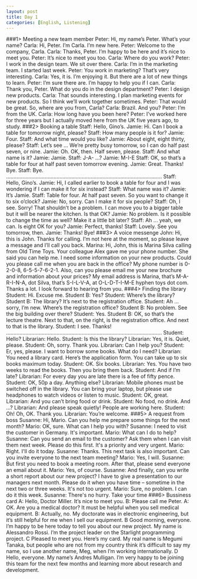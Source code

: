 ```yaml
---
layout: post
title: Day 1
categories: [English, Listening]
---
```

###1> Meeting a new team member
Peter: Hi, my name’s Peter. What’s your name?
Carla: Hi, Peter. I’m Carla. I’m new here.
Peter: Welcome to the company, Carla.
Carla: Thanks, Peter. I’m happy to be here and it’s nice to meet you.
Peter: It’s nice to meet you too.
Carla: Where do you work?
Peter: I work in the design team. We sit over there.
Carla: I’m in the marketing team. I started last week.
Peter: You work in marketing? That’s very interesting.
Carla: Yes, it is. I’m enjoying it. But there are a lot of new things to learn.
Peter: I’m sure there are. I’m happy to help you if I can.
Carla: Thank you, Peter. What do you do in the design department?
Peter: I design new products.
Carla: That sounds interesting. I plan marketing events for new products. So I think we’ll work
together sometimes.
Peter: That would be great. So, where are you from, Carla?
Carla: Brazil. And you?
Peter: I’m from the UK.
Carla: How long have you been here?
Peter: I’ve worked here for three years but I actually moved here from the UK five years ago,
to study. 
###2> Booking a table
Staff: Hello, Gino’s.
Jamie: Hi. Can I book a table for tomorrow night, please?
Staff: How many people is it for?
Jamie: Four.
Staff: And what time would you like?
Jamie: About eight, eight thirty, please?
Staff: Let’s see ... We’re pretty busy tomorrow, so I can do half past seven, or nine.
Jamie: Oh. OK, then. Half seven, please.
Staff: And what name is it?
Jamie: Jamie.
Staff: J-A- ...?
Jamie: M-I-E
Staff: OK, so that’s a table for four at half past seven tomorrow evening.
Jamie: Great. Thanks! Bye.
Staff: Bye.
……………………………………………………………………………………………
Staff: Hello, Gino’s.
Jamie: Hi, I called earlier to book a table for four and I was wondering if I can make it for six
instead?
Staff: What name was it?
Jamie: It’s Jamie.
Staff: Table for four. At half past seven. So you want to change it to six o’clock?
Jamie: No, sorry. Can I make it for six people?
Staff: Oh, I see. Sorry! That shouldn’t be a problem. I can move you to a bigger table but it will
be nearer the kitchen. Is that OK?
Jamie: No problem. Is it possible to change the time as well? Make it a little bit later?
Staff: Ah ... yeah, we can. Is eight OK for you?
Jamie: Perfect, thanks!
Staff: Lovely. See you tomorrow, then.
Jamie: Thanks! Bye!
###3> A voice messenge
John: Hi, this is John. Thanks for calling. I’m not here at the moment, so please leave a
message and I’ll call you back.
Marina: Hi, John, this is Marina Silva calling from Old Time Toys. Your colleague Alex gave me
your phone number. She said you can help me.
I need some information on your new products. Could you please call me when you are back
in the office? My phone number is 0-2-0-8, 6-5-5-7-6-2-1.
Also, can you please email me your new brochure and information about your prices? My
email address is Marina, that’s M-A-R-I-N-A, dot Silva, that’s S-I-L-V-A, at O-L-D-T-I-M-E hyphen
toys dot com.
Thanks a lot. I look forward to hearing from you.
###4> Finding the library
Student: Hi. Excuse me.
Student B: Yes?
Student: Where’s the library?
Student B: The library? It’s next to the registration office.
Student: Ah ... sorry, I’m new. Where’s the registration office?
Student B: No problem. See the big building over there?
Student: Yes.
Student B: OK, so that’s the lecture theatre. Next to that, on the right, is the registration
office. And next to that is the library.
Student: I see. Thanks!
……………………………………………………………………………………………
Student: Hello?
Librarian: Hello.
Student: Is this the library?
Librarian: Yes, it is. Quiet, please.
Student: Oh, sorry. Thank you.
Librarian: Can I help you?
Student: Er, yes, please. I want to borrow some books. What do I need?
Librarian: You need a library card. Here’s the application form. You can take up to six books
maximum today.
Student: OK. Six books.
Librarian: Yes. You have two weeks to read the books. Then you bring them back.
Student: And if I’m late?
Librarian: For every day you are late there is a fee of fifty pence.
Student: OK, 50p a day. Anything else?
Librarian: Mobile phones must be switched off in the library. You can bring your laptop, but
please use headphones to watch videos or listen to music.
Student: OK, great.
Librarian: And you can’t bring food or drink.
Student: No food, no drink. And ...?
Librarian: And please speak quietly! People are working here.
Student: Oh! Oh, OK. Thank you.
Librarian: You’re welcome.
###5> A request from boss
Susanne: Hi, Mario. Can you help me prepare some things for the next month?
Mario: OK, sure. What can I help you with?
Susanne: I need to visit the customer in Germany. It's important.
Mario: What can I do to help?
Susanne: Can you send an email to the customer? Ask them when I can visit them next week.
Please do this first. It's a priority and very urgent.
Mario: Right. I'll do it today.
Susanne: Thanks. This next task is also important. Can you invite everyone to the next team
meeting?
Mario: Yes, I will.
Susanne: But first you need to book a meeting room. After that, please send everyone an
email about it.
Mario: Yes, of course.
Susanne: And finally, can you write a short report about our new project? I have to give a
presentation to our managers next month. Please do it when you have time – sometime in the
next two or three weeks. It's not too urgent.
Mario: Sure, no problem. I can do it this week.
Susanne: There's no hurry. Take your time
###6> Bussiness card
A: Hello, Doctor Miller. It’s nice to meet you.
B: Please call me Peter.
A: OK. Are you a medical doctor? It must be helpful when you sell medical equipment.
B: Actually, no. My doctorate was in electronic engineering, but it’s still helpful for me when I
sell our equipment.
B
Good morning, everyone. I’m happy to be here today to tell you about our new project. My
name is Alessandro Rossi. I’m the project leader on the Starlight programming project.
C
Pleased to meet you. Here’s my card. My real name is Megumi Tanaka, but people who are not
from my country think it’s difficult to say my name, so I use another name, Meg, when I’m
working internationally.
D
Hello, everyone. My name’s Andres Mulligan. I’m very happy to be joining this team for the
next few months and learning more about research and development.




